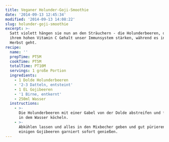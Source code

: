 ```yaml
---
title: Veganer Holunder-Goji-Smoothie
date: '2014-09-13 12:45:34'
modified: '2014-09-13 14:08:22'
slug: holunder-goji-smoothie
excerpt: >-
  Satt violett hängen sie nun an den Sträuchern - die Holunderbeeren, die mit
  ihrem hohen Vitamin C Gehalt unser Immunsystem stärken, während es in den
  Herbst geht.
recipe:
  name: ''
  prepTime: PT5M
  cookTime: PT5M
  totalTime: PT10M
  servings: 1 große Portion
  ingredients:
    - 1 Dolde Holunderbeeren
    - '2-3 Datteln, entsteint'
    - 1 EL Gojibeeren
    - '1 Birne, entkernt'
    - 250ml Wasser
  instructions:
    - >-
      Die Holunderbeeren mit einer Gabel von der Dolde abstreifen und für 3min
      in dem Wasser köcheln.
    - >-
      Abkühlen lassen und alles in den Mixbecher geben und gut pürieren. Mit
      einigen Gojibeeren garniert sofort genießen.
---
```


